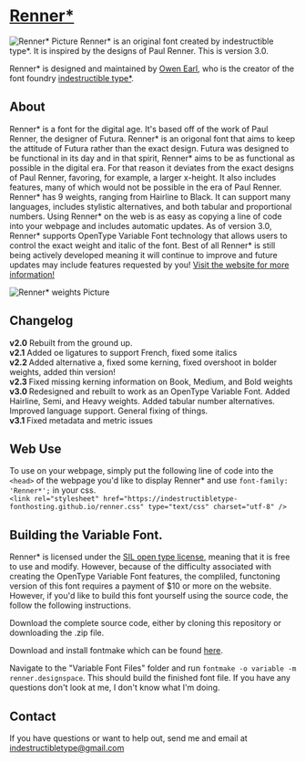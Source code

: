 [Renner*](http://indestructible-type.github.io/Renner.html)
========
![Renner* Picture](https://indestructible-type.github.io/Renner/0.png)
Renner* is an original font created by indestructible type*. It is inspired by 
the designs of Paul Renner. This is version 3.0.

Renner* is designed and maintained by [Owen Earl](https://ewonrael.github.io/), who is the creator of the font foundry [indestructible type*](http://indestructible-type.github.io).

About
-----
Renner* is a font for the digital age. It's based off of the work of Paul Renner, the designer of Futura. 
Renner* is an origonal font that aims to keep the attitude of Futura rather than the exact design. Futura 
was designed to be functional in its day and in that spirit, Renner* aims to be as functional as possible 
in the digital era. For that reason it deviates from the exact designs of Paul Renner, favoring, for example, 
a larger x-height. It also includes features, many of which would not be possible in the era of Paul Renner.
Renner* has 9 weights, ranging from Hairline to Black. It can support many languages, includes stylistic 
alternatives, and both tabular and proportional numbers. Using Renner* on the web is as easy as copying a 
line of code into your webpage and includes automatic updates. As of version 3.0, Renner* supports OpenType 
Variable Font technology that allows users to control the exact weight and italic of the font. Best of all
Renner* is still being actively developed meaning it will continue to improve and future updates may include 
features requested by you! [Visit the website for more information!](http://indestructibletype.com/Renner)

![Renner* weights Picture](https://pbs.twimg.com/media/DfMJBLcU0AALQa7.jpg:large)

Changelog
---------
<b>v2.0</b>
Rebuilt from the ground up.<br>
<b>v2.1</b>
Added oe ligatures to support French, fixed some italics<br>
<b>v2.2 </b>
Added alternative a, fixed some kerning, fixed overshoot in bolder weights, added thin version!<br>
<b>v2.3 </b>
Fixed missing kerning information on Book, Medium, and Bold weights<br>
<b>v3.0 </b>
Redesigned and rebuilt to work as an OpenType Variable Font. Added Hairline, Semi, and Heavy weights. Added tabular number alternatives. Improved language support. General fixing of things.<br>
<b>v3.1 </b>
Fixed metadata and metric issues

Web Use
-------
To use on your webpage, simply put the following line of code into the `<head>` of the webpage you'd like to display Renner* and use `font-family: 'Renner*';` in your css.<br>
`<link rel="stylesheet" href="https://indestructibletype-fonthosting.github.io/renner.css" type="text/css" charset="utf-8" />`

Building the Variable Font.
---------------------------
Renner* is licensed under the [SIL open type license](http://scripts.sil.org/cms/scripts/page.php?site_id=nrsi&id=OFL), meaning that it is free to use and modify. However, because of the difficulty 
associated with creating the OpenType Variable Font features, the compliled, functoning version of this font 
requires a payment of $10 or more on the website. However, if you'd like to build this font yourself using 
the source code, the follow the following instructions.

Download the complete source code, either by cloning this repository or downloading the .zip file.

Download and install fontmake which can be found [here](https://github.com/googlei18n/fontmake).

Navigate to the "Variable Font Files" folder and run `fontmake -o variable -m renner.designspace`. This 
should build the finished font file. If you have any questions don't look at me, I don't know what I'm doing.

Contact
-------
If you have questions or want to help out, send me and email at indestructibletype@gmail.com
